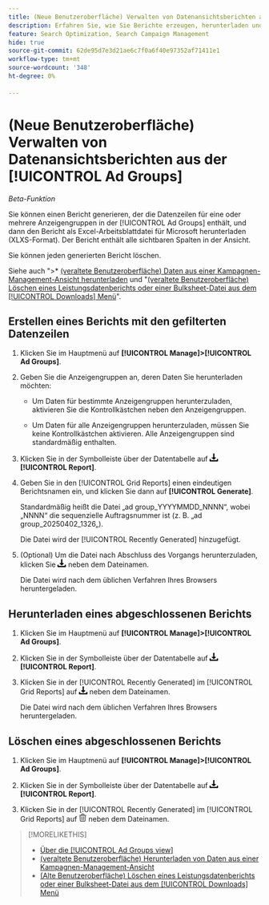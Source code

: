```yaml
---
title: (Neue Benutzeroberfläche) Verwalten von Datenansichtsberichten aus der [!UICONTROL Ad Groups]
description: Erfahren Sie, wie Sie Berichte erzeugen, herunterladen und löschen, die die Datenzeilen für eine oder mehrere Anzeigengruppen in der [!UICONTROL Ad Groups] enthalten.
feature: Search Optimization, Search Campaign Management
hide: true
source-git-commit: 62de95d7e3d21ae6c7f0a6f40e97352af71411e1
workflow-type: tm+mt
source-wordcount: '348'
ht-degree: 0%

---
```


# (Neue Benutzeroberfläche) Verwalten von Datenansichtsberichten aus der [!UICONTROL Ad Groups]

*Beta-Funktion*

Sie können einen Bericht generieren, der die Datenzeilen für eine oder mehrere Anzeigengruppen in der [!UICONTROL Ad Groups] enthält, und dann den Bericht als Excel-Arbeitsblattdatei für Microsoft herunterladen (XLXS-Format). Der Bericht enthält alle sichtbaren Spalten in der Ansicht.

Sie können jeden generierten Bericht löschen.

Siehe auch &quot;>* [(veraltete Benutzeroberfläche) Daten aus einer Kampagnen-Management-Ansicht herunterladen](/help/search-social-commerce/common-tasks/navigation-editing-selection/download.md) und &quot;[(veraltete Benutzeroberfläche) Löschen eines Leistungsdatenberichts oder einer Bulksheet-Datei aus dem [!UICONTROL Downloads] Menü](/help/search-social-commerce/common-tasks/navigation-editing-selection/download-delete-data.md)&quot;.

## Erstellen eines Berichts mit den gefilterten Datenzeilen

1. Klicken Sie im Hauptmenü auf **[!UICONTROL Manage]>[!UICONTROL Ad Groups]**.

1. Geben Sie die Anzeigengruppen an, deren Daten Sie herunterladen möchten:

   * Um Daten für bestimmte Anzeigengruppen herunterzuladen, aktivieren Sie die Kontrollkästchen neben den Anzeigengruppen.

   * Um Daten für alle Anzeigengruppen herunterzuladen, müssen Sie keine Kontrollkästchen aktivieren. Alle Anzeigengruppen sind standardmäßig enthalten.

1. Klicken Sie in der Symbolleiste über der Datentabelle auf ![Herunterladen](/help/search-social-commerce/assets/download.png "Herunterladen") **[!UICONTROL Report]**.

1. Geben Sie in den [!UICONTROL Grid Reports] einen eindeutigen Berichtsnamen ein, und klicken Sie dann auf **[!UICONTROL Generate]**.

   Standardmäßig heißt die Datei „ad group_YYYYMMDD_NNNN“, wobei „NNNN“ die sequenzielle Auftragsnummer ist (z. B. „ad group_20250402_1326„).

   Die Datei wird der [!UICONTROL Recently Generated] hinzugefügt.

1. (Optional) Um die Datei nach Abschluss des Vorgangs herunterzuladen, klicken Sie ![Herunterladen](/help/search-social-commerce/assets/download.png "Herunterladen") neben dem Dateinamen.

   Die Datei wird nach dem üblichen Verfahren Ihres Browsers heruntergeladen.

## Herunterladen eines abgeschlossenen Berichts

1. Klicken Sie im Hauptmenü auf **[!UICONTROL Manage]>[!UICONTROL Ad Groups]**.

1. Klicken Sie in der Symbolleiste über der Datentabelle auf ![Herunterladen](/help/search-social-commerce/assets/download.png "Herunterladen") **[!UICONTROL Report]**.

1. Klicken Sie in der [!UICONTROL Recently Generated] im [!UICONTROL Grid Reports] auf ![Herunterladen](/help/search-social-commerce/assets/download.png "Herunterladen") neben dem Dateinamen.

   Die Datei wird nach dem üblichen Verfahren Ihres Browsers heruntergeladen.

## Löschen eines abgeschlossenen Berichts

1. Klicken Sie im Hauptmenü auf **[!UICONTROL Manage]>[!UICONTROL Ad Groups]**.

1. Klicken Sie in der Symbolleiste über der Datentabelle auf ![Herunterladen](/help/search-social-commerce/assets/download.png "Herunterladen") **[!UICONTROL Report]**.

1. Klicken Sie in der [!UICONTROL Recently Generated] im [!UICONTROL Grid Reports] auf ![Löschen](/help/search-social-commerce/assets/delete-new.png "Löschen") neben dem Dateinamen.

>[!MORELIKETHIS]
>
>* [Über die [!UICONTROL Ad Groups view]](ad-group-view-about.md)
>* [ (veraltete Benutzeroberfläche) Herunterladen von Daten aus einer Kampagnen-Management-Ansicht](/help/search-social-commerce/common-tasks/navigation-editing-selection/download.md)
>* [(Alte Benutzeroberfläche) Löschen eines Leistungsdatenberichts oder einer Bulksheet-Datei aus dem [!UICONTROL Downloads] Menü](/help/search-social-commerce/common-tasks/navigation-editing-selection/download-delete-data.md)
